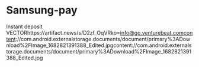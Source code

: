 # Samsung-pay
Instant deposit VECTORhttps://artifact.news/s/D2zf_OqVRko=info@go.venturebeat.comcontent://com.android.externalstorage.documents/document/primary%3ADownload%2FImage_1682821391388_Edited.jpgcontent://com.android.externalstorage.documents/document/primary%3ADownload%2FImage_1682821391388_Edited.jpg
